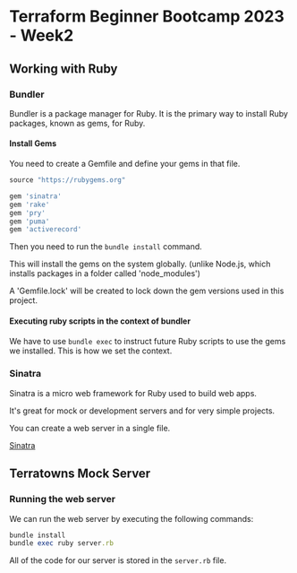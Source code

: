 # Terraform Beginner Bootcamp 2023 - Week2

## Working with Ruby

### Bundler

Bundler is a package manager for Ruby. It is the primary way to install Ruby packages, known as gems, for Ruby.

#### Install Gems

You need to create a Gemfile and define your gems in that file.

```rb
source "https://rubygems.org"

gem 'sinatra'
gem 'rake'
gem 'pry'
gem 'puma'
gem 'activerecord'
```

Then you need to run the `bundle install` command.

This will install the gems on the system globally. (unlike Node.js, which installs packages in a folder called 'node_modules')

A 'Gemfile.lock' will be created to lock down the gem versions used in this project.

#### Executing ruby scripts in the context of bundler

We have to use `bundle exec` to instruct future Ruby scripts to use the gems we installed. This is how we set the context.

### Sinatra

Sinatra is a micro web framework for Ruby used to build web apps.

It's great for mock or development servers and for very simple projects.

You can create a web server in a single file.

[Sinatra](https://sinatrarb.com/)

## Terratowns Mock Server

### Running the web server

We can run the web server by executing the following commands:

```rb
bundle install
bundle exec ruby server.rb
```

All of the code for our server is stored in the `server.rb` file.
